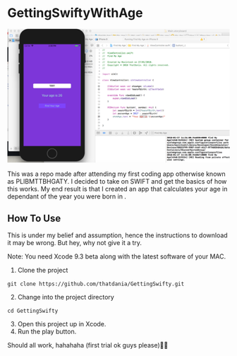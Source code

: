 # GettingSwiftyWithAge

![](main.png)

This was a repo made after attending my first coding app otherwise known as
PLIBMTTBHGATY. I decided to take on SWIFT and get the basics of how this works.
My end result is that I created an app that calculates your age in dependant
of the year you were born in .

## How To Use
This is under my belief and assumption, hence the instructions to download it may be wrong. But hey, why not give it a try.

Note: You need Xcode 9.3 beta along with the latest software of your MAC.

1. Clone the project

```
git clone https://github.com/thatdania/GettingSwifty.git
```

2. Change into the project directory

```
cd GettingSwifty
```

3. Open this project up in Xcode.
4. Run the play button.

Should all work, hahahaha (first trial ok guys please)🧙‍♀️ 
